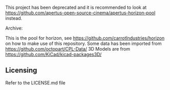This project has been deprecated and it is recommended to look at https://github.com/apertus-open-source-cinema/apertus-horizon-pool instead.


Archive:

This is the pool for horizon, see https://github.com/carrotIndustries/horizon on how to make use of this repository.
Some data has been imported from https://github.com/octopart/CPL-Data/
3D Models are from https://github.com/KiCad/kicad-packages3D/

## Licensing

Refer to the LICENSE.md file
